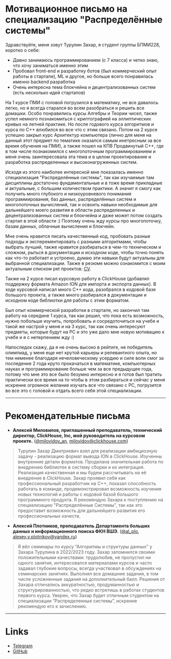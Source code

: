 # Мотивационное письмо на специализацию "Распределённые системы"

Здравствуйте, меня зовут Турулин Захар, я студент группы БПМИ228, коротко о себе:
- Давно занимаюсь программированием (с 7 класса) и четко знаю, что хочу заниматься именно этим
- Пробовал front-end и разработку ботов (был коммерческий опыт работы в стартапе), ML и другое, но больше всего понравилась именно backend разработка
- Очень интересна тема блокчейна и децентрализованных систем (есть несколько идей стартапов)

На 1 курсе ПМИ с головой погрузился в математику, не все давалось легко, но я всегда старался во всем разобраться и решить все домашки. Особо понравились курсы Алгебры и Теории чисел, также успел немного познакомиться с криптографией на эллиптических кривых на летней практике. Но после годового курса алгоритмов и курса по С++ влюбился во все что с этим связано. Потом на 2 курсе успешно закрыл курс Архитектур компьютера (лично для меня на данный этот предмет по тематике оказался самым инетресным за все время обучения на ПМИ), а также пошел на КПВ Продвинутый С++, где в том числе познакомился с многопоточным программированием и меня очень заинтересовала эта тема и в целом проектирование и разработка распределенных и высоконагруженных систем.

Исходя из этого наиболее интересной мне показалась именно специализация "Распределённые системы", так как изучаемые там дисциплины достаточно фундаментальные и в тоже время прикладные и актуальные, с большим количеством практики. А значит я смогу как получить много глубокого и низкоуровневого понимания программирования, баз данных, распределённых систем и многопоточных вычислений, так и освоить навыки необходимые для дальнейшего моего развития в области распределенных и децентрализованных систем и блокчейна и даже может потом создать стартап в этой области :) Поэтому очень жду курсы про многопоточку, базам данных, облачные вычисления и блокчейн.

Мне очень нравится писать качественный код, пробовать разные подходы и эксперементировать с разными алгоритмами, чтобы выбрать лучший, также нравится разбираться в чем-то техническом и сложном, рыться в документации и исходном коде, чтобы точно понять как что-то работает и устроено, думаю эти навыки будут актуальны для выбранной специализации. Также в резюме можно ознакомится с моим актуальным списком pet проектов: [CV](https://github.com/zahartd/distributed_systems_motivation/blob/main/CV_Zakhar_Turulin__rus_.pdf).

Также на 2 курсе писал курсовую работу в ClickHouse (добавлял поддержку формата Amazon ION для импорта и экспорта данных). В ходе курсовой написал много C++ кода, разобрался в кодовой базе большого проекта, а также много разбирался в документации и исходном коде библиотки для работы с этим форматом.

Был опыт коммерческой разработки в стартапе, но закончил там работу на середине 1 курса, так как решил, что пока есть возможность, нужно побольше изучить, попробовать и сосредоточиться на учебе и такой же настрой у меня и на 3 курс, так как очень интересуют предметы, которые будут на РС и это уже дало мне новую мотивацию к учебе и я с нетерпением жду :)

Напоследок скажу, да я не очень высоко в рейтиге, не победитель олимпиад, у меня еще нет крутой карьеры и релевантного опыта, но тем неменее благодаря нечеловеческому усердию и силе воли смог за последение 2 года круто прокачаться в математике, компьютерных науках и программирование больше чем за все предыдущее года, потому что мне это все было безумно интересно и я готов был тратить практически все время на то чтобы в этом разбираться и сейчас у меня искренне огромное желание изучать все что связано с РС, погрузится во все это с головой и отдать всего себя этой специализации.

---

# Рекомендательные письма

- **Алексей Миловилов, приглашенный преподаватель, технический директор, ClickHouse, Inc, мой руководитель на курсовом проекте.** ([@milovidov_an](https://t.me/milovidov_an), [milovidov@clickhouse.com](milovidov@clickhouse.com))
> Турулин Захар Дмитриевич взял для реализации амбициозную задачу - реализацию формат вывода ION в ClickHouse. Изученны внутренние детали форматов. Проделана значительная работа по внедрению библиотек в систему сборки и их интеграция. Реализация качественная и мы будем рассчитывать на её внедрение в ClickHouse. Захар проявил себя как профессиональный разработчик на C++, показал способность работать в команде, продемонстрировал возможность изучения новых технологий и работы с кодовой базой большого программного продукта. Я рекомендую Захара к поступлению на специализацию "Распределённые Системы", так как это предоставит возможность для дальнейшего развития его профессиональных качеств.

- **Алексей Плотников, преподаватель Департамента больших данных и информационного поиска ФКН ВШЭ.** ([@al_plo](https://t.me/al_plo), [alexey.v.plotnikov@yandex.ru](alexey.v.plotnikov@yandex.ru))
> Я вёл семинары по курсу “Алгоритмы и структуры данных” у Захара Турулина в 2022/2023 году. Захар запомнился своими положительными качествами: трудолюбив, не пропустил ни одного занятия, интересовался материалами курсов и часто задавал глубокие вопросы, всегда участвовал в обсуждениях на семинарских занятиях. Выполнял все домашние задания, в том числе усложненные задания на дополнительный балл. Решения от Захара отличались аккуратностью, продуманностью и структурированностью, что редко встретишь в работах студентов первого курса. Уверен, что Захар будет отличным студентом на специализации “Распределенные системы”, искренне рекомендую его к зачислению.


---

# Links

- [Telegram](https://t.me/hexinf)
- [GitHub](https://github.com/zahartd) 
